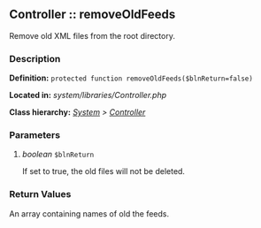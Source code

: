 
Controller :: removeOldFeeds
-------------------------------------------

Remove old XML files from the root directory.


### Description ###

**Definition:** `protected function removeOldFeeds($blnReturn=false)`

**Located in:** *system/libraries/Controller.php*

**Class hierarchy:** *[System](../System.md) > [Controller](../Controller.md)*


### Parameters ###

1. *boolean* `$blnReturn`

	If set to true, the old files will not be deleted.


### Return Values ###

An array containing names of old the feeds.



